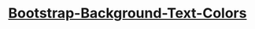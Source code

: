 # [Bootstrap-Background-Text-Colors](https://danilocanuto.github.io/Bootstrap-Background-Text-Colors)
